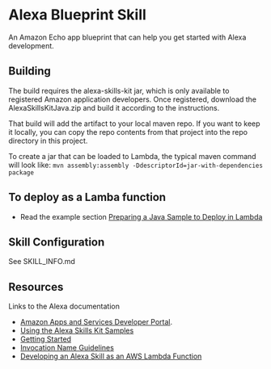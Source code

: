 # Alexa Blueprint Skill
An Amazon Echo app blueprint that can help you get started with Alexa development.

## Building
The build requires the alexa-skills-kit jar, which is only available to registered Amazon application developers.
Once registered, download the AlexaSkillsKitJava.zip and build it according to the instructions.

That build will add the artifact to your local maven repo.
If you want to keep it locally, you can copy the repo contents from that project into the repo directory in this project.

To create a jar that can be loaded to Lambda, the typical maven command will look like:
```mvn assembly:assembly -DdescriptorId=jar-with-dependencies package```

## To deploy as a Lamba function
- Read the example section [Preparing a Java Sample to Deploy in Lambda](https://developer.amazon.com/public/solutions/alexa/alexa-skills-kit/docs/deploying-a-sample-skill-to-aws-lambda)

## Skill Configuration
See SKILL_INFO.md

## Resources
Links to the Alexa documentation
- [Amazon Apps and Services Developer Portal](https://developer.amazon.com/appsandservices/solutions/alexa/alexa-skills-kit/).
- [Using the Alexa Skills Kit Samples](https://developer.amazon.com/public/solutions/alexa/alexa-skills-kit/docs/using-the-alexa-skills-kit-samples)
- [Getting Started](https://developer.amazon.com/appsandservices/solutions/alexa/alexa-skills-kit/getting-started-guide)
- [Invocation Name Guidelines](https://developer.amazon.com/public/solutions/alexa/alexa-skills-kit/docs/choosing-the-invocation-name-for-an-alexa-skill)
- [Developing an Alexa Skill as an AWS Lambda Function](https://developer.amazon.com/appsandservices/solutions/alexa/alexa-skills-kit/docs/developing-an-alexa-skill-as-a-lambda-function)
